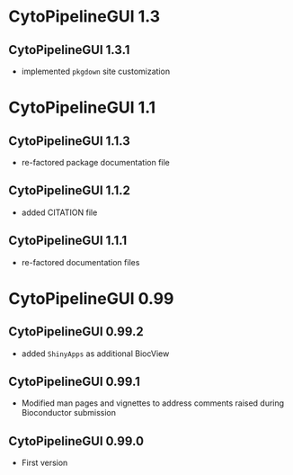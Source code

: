 # CytoPipelineGUI 1.3

## CytoPipelineGUI 1.3.1
- implemented `pkgdown` site customization

# CytoPipelineGUI 1.1

## CytoPipelineGUI 1.1.3
- re-factored package documentation file

## CytoPipelineGUI 1.1.2
- added CITATION file

## CytoPipelineGUI 1.1.1
- re-factored documentation files

# CytoPipelineGUI 0.99

## CytoPipelineGUI 0.99.2
- added `ShinyApps` as additional BiocView

## CytoPipelineGUI 0.99.1

- Modified man pages and vignettes to address comments raised during 
Bioconductor submission


## CytoPipelineGUI 0.99.0

- First version
